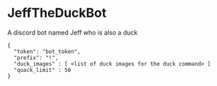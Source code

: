 # JeffTheDuckBot

A discord bot named Jeff who is also a duck


    {
      "token": "bot_token",
      "prefix": "!",
      "duck_images" : [ <list of duck images for the duck command> ]
      "quack_limit" : 50
    }

